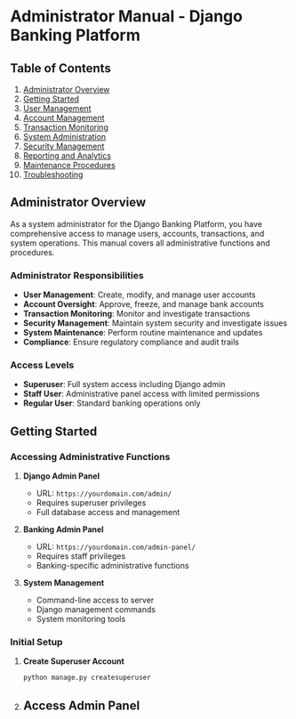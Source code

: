 # Administrator Manual - Django Banking Platform

## Table of Contents

1. [Administrator Overview](#administrator-overview)
2. [Getting Started](#getting-started)
3. [User Management](#user-management)
4. [Account Management](#account-management)
5. [Transaction Monitoring](#transaction-monitoring)
6. [System Administration](#system-administration)
7. [Security Management](#security-management)
8. [Reporting and Analytics](#reporting-and-analytics)
9. [Maintenance Procedures](#maintenance-procedures)
10. [Troubleshooting](#troubleshooting)

## Administrator Overview

As a system administrator for the Django Banking Platform, you have comprehensive access to manage users, accounts, transactions, and system operations. This manual covers all administrative functions and procedures.

### Administrator Responsibilities

- **User Management**: Create, modify, and manage user accounts
- **Account Oversight**: Approve, freeze, and manage bank accounts
- **Transaction Monitoring**: Monitor and investigate transactions
- **Security Management**: Maintain system security and investigate issues
- **System Maintenance**: Perform routine maintenance and updates
- **Compliance**: Ensure regulatory compliance and audit trails

### Access Levels

- **Superuser**: Full system access including Django admin
- **Staff User**: Administrative panel access with limited permissions
- **Regular User**: Standard banking operations only

## Getting Started

### Accessing Administrative Functions

1. **Django Admin Panel**
   - URL: `https://yourdomain.com/admin/`
   - Requires superuser privileges
   - Full database access and management

2. **Banking Admin Panel**
   - URL: `https://yourdomain.com/admin-panel/`
   - Requires staff privileges
   - Banking-specific administrative functions

3. **System Management**
   - Command-line access to server
   - Django management commands
   - System monitoring tools

### Initial Setup

1. **Create Superuser Account**
   ```bash
   python manage.py createsuperuser
   ```

2. **Access Admin Panel**
   -